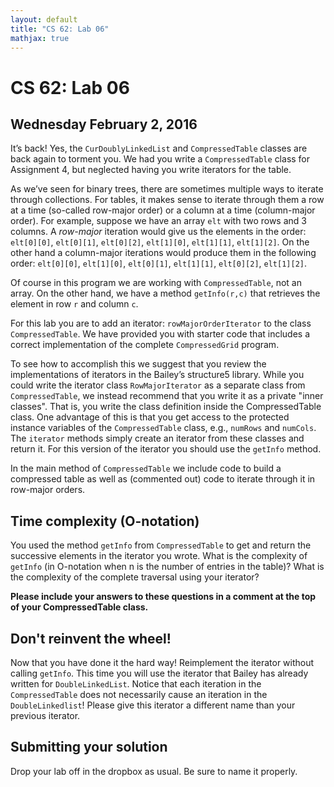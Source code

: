 ```yaml
---
layout: default
title: "CS 62: Lab 06"
mathjax: true
---
```


# CS 62: Lab 06

## Wednesday February 2, 2016

It’s back! Yes, the `CurDoublyLinkedList` and `CompressedTable` classes are back again to torment you. We had you write a `CompressedTable` class for Assignment 4, but neglected having you write iterators for the table.

As we’ve seen for binary trees, there are sometimes multiple ways to iterate through collections. For tables, it makes sense to iterate through them a row at a time (so-called row-major order) or a column at a time (column-major order). For example, suppose we have an array `elt` with two rows and 3 columns. A _row-major_ iteration would give us the elements in the order: `elt[0][0]`, `elt[0][1]`, `elt[0][2]`, `elt[1][0]`, `elt[1][1]`, `elt[1][2]`. On the other hand a column-major iterations would produce them in the following order: `elt[0][0]`, `elt[1][0]`, `elt[0][1]`, `elt[1][1]`, `elt[0][2]`, `elt[1][2]`.

Of course in this program we are working with `CompressedTable`, not an array. On the other hand, we have a method `getInfo(r,c)` that retrieves the element in row `r` and column `c`.

For this lab you are to add an iterator: `rowMajorOrderIterator` to the class `CompressedTable`. We have provided you with starter code that includes a correct implementation of the complete `CompressedGrid` program.

To see how to accomplish this we suggest that you review the implementations of iterators in the Bailey’s structure5 library. While you could write the iterator class `RowMajorIterator` as a separate class from `CompressedTable`, we instead recommend that you write it as a private "inner classes". That is, you write the class definition inside the CompressedTable class. One advantage of this is that you get access to the protected instance variables of the `CompressedTable` class, e.g., `numRows` and `numCols`. The `iterator` methods simply create an iterator from these classes and return it. For this version of the iterator you should use the `getInfo` method.

In the main method of `CompressedTable` we include code to build a compressed table as well as (commented out) code to iterate through it in row-major orders.

## Time complexity (O-notation)

You used the method `getInfo` from `CompressedTable` to get and return the successive elements in the iterator you wrote. What is the complexity of `getInfo` (in O-notation when n is the number of entries in the table)? What is the complexity of the complete traversal using your iterator?

__Please include your answers to these questions in a comment at the top of your CompressedTable class.__

## Don't reinvent the wheel!

Now that you have done it the hard way! Reimplement the iterator without calling `getInfo`. This time you will use the iterator that Bailey has already written for `DoubleLinkedList`. Notice that each iteration in the `CompressedTable` does not necessarily cause an iteration in the `DoubleLinkedlist`! Please give this iterator a different name than your previous iterator.

## Submitting your solution

Drop your lab off in the dropbox as usual. Be sure to name it properly.
